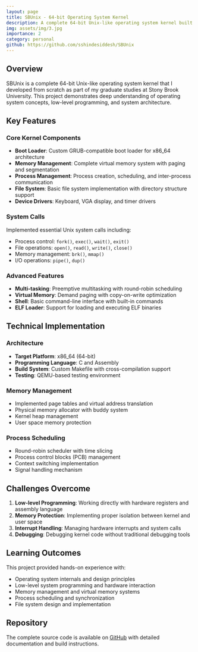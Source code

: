 ```yaml
---
layout: page
title: SBUnix - 64-bit Operating System Kernel
description: A complete 64-bit Unix-like operating system kernel built from scratch
img: assets/img/3.jpg
importance: 2
category: personal
github: https://github.com/sshindesiddesh/SBUnix
---
```


## Overview

SBUnix is a complete 64-bit Unix-like operating system kernel that I developed from scratch as part of my graduate studies at Stony Brook University. This project demonstrates deep understanding of operating system concepts, low-level programming, and system architecture.

## Key Features

### Core Kernel Components
- **Boot Loader**: Custom GRUB-compatible boot loader for x86_64 architecture
- **Memory Management**: Complete virtual memory system with paging and segmentation
- **Process Management**: Process creation, scheduling, and inter-process communication
- **File System**: Basic file system implementation with directory structure support
- **Device Drivers**: Keyboard, VGA display, and timer drivers

### System Calls
Implemented essential Unix system calls including:
- Process control: `fork()`, `exec()`, `wait()`, `exit()`
- File operations: `open()`, `read()`, `write()`, `close()`
- Memory management: `brk()`, `mmap()`
- I/O operations: `pipe()`, `dup()`

### Advanced Features
- **Multi-tasking**: Preemptive multitasking with round-robin scheduling
- **Virtual Memory**: Demand paging with copy-on-write optimization
- **Shell**: Basic command-line interface with built-in commands
- **ELF Loader**: Support for loading and executing ELF binaries

## Technical Implementation

### Architecture
- **Target Platform**: x86_64 (64-bit)
- **Programming Language**: C and Assembly
- **Build System**: Custom Makefile with cross-compilation support
- **Testing**: QEMU-based testing environment

### Memory Management
- Implemented page tables and virtual address translation
- Physical memory allocator with buddy system
- Kernel heap management
- User space memory protection

### Process Scheduling
- Round-robin scheduler with time slicing
- Process control blocks (PCB) management
- Context switching implementation
- Signal handling mechanism

## Challenges Overcome

1. **Low-level Programming**: Working directly with hardware registers and assembly language
2. **Memory Protection**: Implementing proper isolation between kernel and user space
3. **Interrupt Handling**: Managing hardware interrupts and system calls
4. **Debugging**: Debugging kernel code without traditional debugging tools

## Learning Outcomes

This project provided hands-on experience with:
- Operating system internals and design principles
- Low-level system programming and hardware interaction
- Memory management and virtual memory systems
- Process scheduling and synchronization
- File system design and implementation

## Repository

The complete source code is available on [GitHub](https://github.com/sshindesiddesh/SBUnix) with detailed documentation and build instructions.
